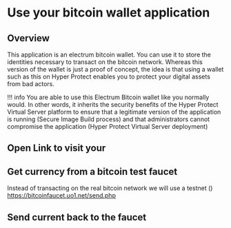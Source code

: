 # Use your bitcoin wallet application

## Overview 

This application is an electrum bitcoin wallet. You can use it to store the identities necessary to transact on the bitcoin network. Whereas this version of the wallet is just a proof of concept, the idea is that using a wallet such as this on Hyper Protect enables you to protect your digital assets from bad actors.

!!! info 
    You are able to use this Electrum Bitcoin wallet like you normally would. In other words, it inherits the security benefits of the Hyper Protect Virtual Server platform to ensure that a legitimate version of the application is running (Secure Image Build process) and that administrators cannot compromise the application (Hyper Protect Virtual Server deployment)

## Open Link to visit your

## Get currency from a bitcoin test faucet

Instead of transacting on the real bitcoin network we will use a testnet ()
https://bitcoinfaucet.uo1.net/send.php


## Send current back to the faucet



